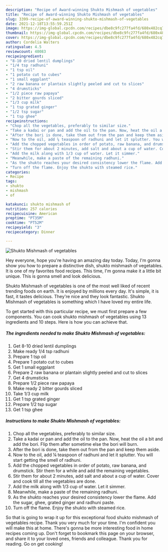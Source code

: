 ```yaml
---
description: "Recipe of Award-winning Shukto Mishmash of vegetables"
title: "Recipe of Award-winning Shukto Mishmash of vegetables"
slug: 3399-recipe-of-award-winning-shukto-mishmash-of-vegetables
date: 2021-12-18T13:55:59.251Z
image: https://img-global.cpcdn.com/recipes/dbe8c9fc277fa4fd/680x482cq70/shukto-mishmash-of-vegetables-recipe-main-photo.jpg
thumbnail: https://img-global.cpcdn.com/recipes/dbe8c9fc277fa4fd/680x482cq70/shukto-mishmash-of-vegetables-recipe-main-photo.jpg
cover: https://img-global.cpcdn.com/recipes/dbe8c9fc277fa4fd/680x482cq70/shukto-mishmash-of-vegetables-recipe-main-photo.jpg
author: Cordelia Walters
ratingvalue: 4.5
reviewcount: 40083
recipeingredient:
- "8-10 dried lentil dumplings"
- "1/4 tsp radhuni"
- "1 tsp oil"
- "1 potato cut to cubes"
- "1 small eggplant"
- "2 raw banana or plantain slightly peeled and cut to slices"
- "4 drumsticks"
- "1/2 piece raw papaya"
- "2 bitter gourds sliced"
- "1/3 cup milk"
- "1 tsp grated ginger"
- "1/2 tsp sugar"
- "1 tsp ghee"
recipeinstructions:
- "Chop all the vegetables, preferably to similar size."
- "Take a kadai or pan and add the oil to the pan. Now, heat the oil a bit and add the bori. Flip them after sometime else the bori will burn."
- "After the bori is done, take them out from the pan and keep them aside."
- "Now to the oil, add ¼ teaspoon of radhuni and let it splutter. You will start getting the smell of radhuni."
- "Add the chopped vegetables in order of potato, raw banana, and drumstick. Stir them for a while and add the remaining vegetables."
- "Stir them for about 2 minutes, add salt and about a cup of water. Cover and cook till all the vegetables are done."
- "Add the milk along with 1/3 cup of water. Let it simmer."
- "Meanwhile, make a paste of the remaining radhuni."
- "As the shukto reaches your desired consistency lower the flame. Add the sugar, ghee, grated ginger and radhuni paste."
- "Turn off the flame. Enjoy the shukto with steamed rice."
categories:
- Recipe
tags:
- shukto
- mishmash
- of

katakunci: shukto mishmash of 
nutrition: 257 calories
recipecuisine: American
preptime: "PT35M"
cooktime: "PT52M"
recipeyield: "3"
recipecategory: Dinner

---
```



![Shukto Mishmash of vegetables](https://img-global.cpcdn.com/recipes/dbe8c9fc277fa4fd/680x482cq70/shukto-mishmash-of-vegetables-recipe-main-photo.jpg)

Hey everyone, hope you're having an amazing day today. Today, I'm gonna show you how to prepare a distinctive dish, shukto mishmash of vegetables. It is one of my favorites food recipes. This time, I'm gonna make it a little bit unique. This is gonna smell and look delicious.



Shukto Mishmash of vegetables is one of the most well liked of recent trending foods on earth. It is enjoyed by millions every day. It's simple, it is fast, it tastes delicious. They're nice and they look fantastic. Shukto Mishmash of vegetables is something which I have loved my entire life.


To get started with this particular recipe, we must first prepare a few components. You can cook shukto mishmash of vegetables using 13 ingredients and 10 steps. Here is how you can achieve that.

<!--inarticleads1-->

##### The ingredients needed to make Shukto Mishmash of vegetables:

1. Get 8-10 dried lentil dumplings
1. Make ready 1/4 tsp radhuni
1. Prepare 1 tsp oil
1. Prepare 1 potato cut to cubes
1. Get 1 small eggplant
1. Prepare 2 raw banana or plantain slightly peeled and cut to slices
1. Get 4 drumsticks
1. Prepare 1/2 piece raw papaya
1. Make ready 2 bitter gourds sliced
1. Take 1/3 cup milk
1. Get 1 tsp grated ginger
1. Prepare 1/2 tsp sugar
1. Get 1 tsp ghee




<!--inarticleads2-->

##### Instructions to make Shukto Mishmash of vegetables:

1. Chop all the vegetables, preferably to similar size.
1. Take a kadai or pan and add the oil to the pan. Now, heat the oil a bit and add the bori. Flip them after sometime else the bori will burn.
1. After the bori is done, take them out from the pan and keep them aside.
1. Now to the oil, add ¼ teaspoon of radhuni and let it splutter. You will start getting the smell of radhuni.
1. Add the chopped vegetables in order of potato, raw banana, and drumstick. Stir them for a while and add the remaining vegetables.
1. Stir them for about 2 minutes, add salt and about a cup of water. Cover and cook till all the vegetables are done.
1. Add the milk along with 1/3 cup of water. Let it simmer.
1. Meanwhile, make a paste of the remaining radhuni.
1. As the shukto reaches your desired consistency lower the flame. Add the sugar, ghee, grated ginger and radhuni paste.
1. Turn off the flame. Enjoy the shukto with steamed rice.




So that is going to wrap it up for this exceptional food shukto mishmash of vegetables recipe. Thank you very much for your time. I'm confident you will make this at home. There's gonna be more interesting food in home recipes coming up. Don't forget to bookmark this page on your browser, and share it to your loved ones, friends and colleague. Thank you for reading. Go on get cooking!
